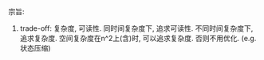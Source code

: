 宗旨:
1. trade-off: 复杂度, 可读性.
    同时间复杂度下, 追求可读性. 
    不同时间复杂度下, 追求复杂度.
    空间复杂度在n^2上(含)时, 可以追求复杂度. 
    否则不用优化. (e.g. 状态压缩)